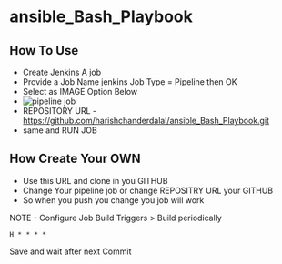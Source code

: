 # ansible_Bash_Playbook

## How To Use

- Create Jenkins A job
- Provide a Job Name jenkins Job Type = Pipeline then OK
- Select as IMAGE Option Below
- ![pipeline job](https://user-images.githubusercontent.com/22466745/31443707-d912388c-aeb7-11e7-9413-2d50027774f0.PNG)
- REPOSITORY URL - https://github.com/harishchanderdalal/ansible_Bash_Playbook.git
- same and RUN JOB


## How Create Your OWN
- Use this URL and clone in you GITHUB
- Change Your pipeline job or change REPOSITRY URL your GITHUB 
- So when you push you change you job will work

NOTE - Configure Job Build Triggers > Build periodically 
```
H * * * *
```
Save and wait after next Commit
